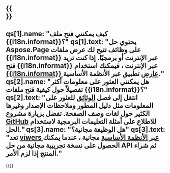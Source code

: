 ﻿---
meta: true
translation: true
deploy: false
---

{{<section faqchild>}}
---
qs[1].name: "كيف يمكنني فتح ملف {{i18n.informat}}؟"
qs[1].text: "يحتوي حل Aspose.Page على وظائف تتيح لك عرض ملفات {{i18n.informat}} عبر الإنترنت أو برمجيًا. إذا كنت تريد فتح {{i18n.informat}} عبر الإنترنت ، فيمكنك استخدام [{{i18n.informat}} عارض](https://products.aspose.app/page/conversion/{{i18n.informatless}}) تطبيق عبر الأنظمة الأساسية."
qs[2].name: "هل يمكنني العثور على معلومات أكثر تفصيلاً حول كيفية فتح ملفات {{i18n.informat}}؟"
qs[2].text: "انتقل إلى فصل [الوثائق](https://docs.aspose.com/page/) للعثور على المعلومات مثل دليل المطور وملاحظات الإصدار وغيرها الكثير حول لغات وصف الصفحة. تفضل بزيارة مشروع [GitHub](https://github.com/aspose-page) للاطلاع على أمثلة التعليمات البرمجية لاستخدام الحل."
qs[3].name: "هل الوظيفة مجانية؟"
qs[3].text: "تعد [viwers عبر الأنظمة الأساسية](https://products.aspose.app/page/viewer) مجانية ، عندما يمكنك الحصول على نسخة تجريبية مجانية من حل API ثم شراء المنتج إذا لزم الأمر."
---

{{<import path="/meta/schemas.md" section="faq">}} 
